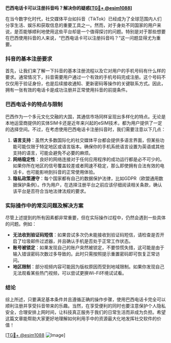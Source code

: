 **巴西电话卡可以注册抖音吗？解决你的疑惑[[TG💪+ @esim1088](https://t.me/s/esim1088)]**

在当今数字化时代，社交媒体平台如抖音（TikTok）已经成为了全球范围内人们分享生活、娱乐和获取信息的重要工具之一。然而，对于身处不同国家的用户来说，是否能够顺利地使用这些平台却是一个值得探讨的问题。特别是对于那些想要在巴西使用抖音的人来说，“巴西电话卡可以注册抖音吗？”这一问题显得尤为重要。

### 抖音的基本注册要求

首先，让我们来了解一下抖音的基本注册流程以及它对用户的手机号码有什么样的要求。通常情况下，抖音需要用户通过一个有效的手机号码完成注册。这个号码不仅仅用于验证身份，也是后续接收通知、更新密码等操作的关键联系方式。因此，拥有一张有效的电话卡是成功注册并正常使用抖音的前提条件。

### 巴西电话卡的特点与限制

巴西作为一个多元文化交融的大国，其通信市场同样呈现出多样化的特点。无论是本地运营商提供的实体SIM卡还是近年来兴起的eSIM技术，都为用户提供了一定的选择空间。不过，在考虑使用巴西电话卡注册抖音时，我们需要注意以下几点：

1. **语言支持**：虽然大多数国际化的社交媒体平台都会提供多语言界面，但某些功能可能仅限于特定地区或语言版本。确保你的手机系统语言设置为英语或其他支持的语言，可能会避免不必要的麻烦。
2. **网络稳定性**：良好的网络连接对于任何应用程序的成功运行都是必不可少的。如果你所在地区的信号覆盖较差或者网速不稳定，那么即使拥有合法有效的电话卡，也可能影响到抖音的正常使用体验。
3. **隐私政策遵守**：每个国家都有自己的数据保护法律，比如GDPR（欧盟通用数据保护条例）。作为用户，在选择注册平台之前应该仔细阅读相关条款，确认该平台是否符合当地法律法规的要求。

### 实际操作中的常见问题及解决方案

尽管上述提到的所有因素都非常重要，但在实际操作过程中，仍然会遇到一些具体的问题。例如：

- **无法收到验证码短信**：如果尝试多次仍未能接收到验证码短信，请检查是否开启了垃圾邮件过滤器，并且确认手机是否处于正常工作状态。
- **账号被锁定**：如果发现自己的账户突然被锁定，不要惊慌失措，这可能是由于输入错误密码次数过多导致的。此时只需按照提示重置密码即可恢复正常访问。
- **地区限制**：部分视频内容可能因为版权原因而受到地域限制。如果你发现自己无法观看某些热门视频，可以尝试更换Wi-Fi环境试试看。

### 结论

综上所述，只要满足基本条件并且遵循正确的操作步骤，使用巴西电话卡完全可以顺利注册并享受抖音带来的乐趣。当然，在享受便利的同时也要注意保护个人隐私安全，合理安排上网时间，让科技真正服务于我们的日常生活而非成为负担。希望这篇文章能帮助大家更好地理解如何利用手中的资源最大化地发挥社交软件的价值！

[[TG💪+ @esim1088](https://t.me/s/esim1088) ![Image](https://i.postimg.cc/4NQfJmqS/Snipaste-2025-05-13-00-14-12.png)]